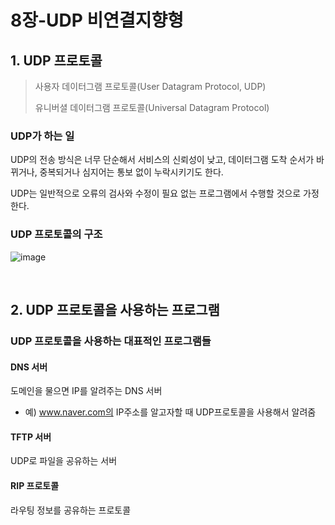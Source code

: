 # 8장-UDP 비연결지향형

## 1. UDP 프로토콜

> 사용자 데이터그램 프로토콜(User Datagram Protocol, UDP)
>
> 유니버셜 데이터그램 프로토콜(Universal Datagram Protocol)

### UDP가 하는 일

UDP의 전송 방식은 너무 단순해서 서비스의 신뢰성이 낮고, 데이터그램 도착 순서가 바뀌거나, 중복되거나 심지어는 통보 없이 누락시키기도 한다.

UDP는 일반적으로 오류의 검사와 수정이 필요 없는 프로그램에서 수행할 것으로 가정한다.

### UDP 프로토콜의 구조

![image](https://user-images.githubusercontent.com/93081720/210170889-501c97cb-b311-4f3d-aff7-c11c05a396d6.png)

<br>

## 2. UDP 프로토콜을 사용하는 프로그램

### UDP 프로토콜을 사용하는 대표적인 프로그램들

#### DNS 서버

도메인을 물으면 IP를 알려주는 DNS 서버

- 예) www.naver.com의 IP주소를 알고자할 때 UDP프로토콜을 사용해서 알려줌

#### TFTP 서버

UDP로 파일을 공유하는 서버

#### RIP 프로토콜

라우팅 정보를 공유하는 프로토콜